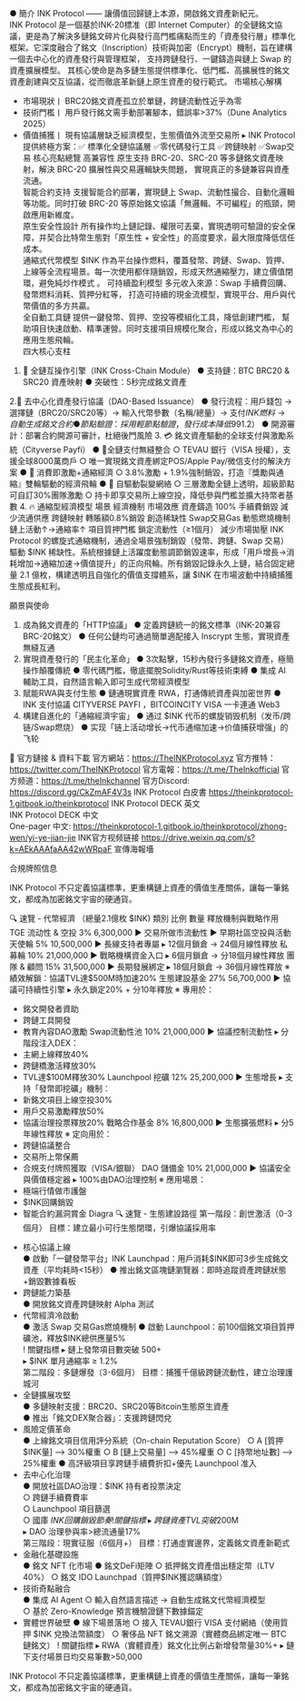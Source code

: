 ● 
簡介
INK Protocol ——  讓價值回歸鏈上本源，開啟銘文資產新紀元。  
INK Protocol 是一個基於INK-20標准（即 Internet Computer）的全鏈銘文協議，更是為了解決多鏈銘文碎片化與發行高門檻痛點而生的「資產發行層」標準化框架。它深度融合了銘文（Inscription）技術與加密（Encrypt）機制，旨在建構一個去中心化的資產發行與管理框架， 支持跨鏈發行、一鍵鑄造與鏈上 Swap 的資產擴展模型。 其核心使命是為多鏈生態提供標準化、低門檻、高擴展性的銘文資產創建與交互協議，從而徹底革新鏈上原生資產的發行範式。
市場核心解構
+ 市場現狀丨 BRC20銘文資產孤立於單鏈，跨鏈流動性近乎為零
+ 技術門檻丨 用戶發行銘文需手動部署腳本，錯誤率>37%（Dune Analytics 2025）
+ 價值捕獲丨 現有協議層缺乏經濟模型，生態價值外流至交易所
▸ INK Protocol 提供終極方案：✅ 標準化全鏈協議層 ✅零代碼發行工具 ✅跨鏈映射 ✅Swap交易
核心亮點總覽
高兼容性
原生支持 BRC-20、SRC-20 等多鏈銘文資產映射，解決 BRC-20 擴展性與交易邏輯缺失問題， 實現真正的多鏈兼容與資產流通。  
智能合約支持
 支援智能合約部署，實現鏈上 Swap、流動性撮合、自動化邏輯等功能。同时打破 BRC-20 等原始銘文協議「無邏輯、不可編程」的瓶頸，開啟應用新維度。  
原生安全性設計
 所有操作均上鏈記錄、權限可丟棄，實現透明可驗證的安全保障，并契合比特幣生態對「原生性 + 安全性」的高度要求，最大限度降低信任成本。  
通縮式代幣模型
$INK 作為平台操作燃料，覆蓋發幣、跨鏈、Swap、質押、上線等全流程場景。每一次使用都伴隨銷毀，形成天然通縮壓力，建立價值閉環，避免純炒作模式 。
可持續盈利模型
多元收入來源：Swap 手續費回購、發幣燃料消耗、質押分紅等， 打造可持續的現金流模型，實現平台、用戶與代幣價值的多方共贏。  
全自動工具鏈
提供一鍵發幣、質押、空投等模組化工具，降低創建門檻， 幫助項目快速啟動、精準運營。同时支援項目規模化聚合，形成以銘文為中心的應用生態飛輪。  
四大核心支柱
1. 🧩 全鏈互操作引擎（INK Cross-Chain Module）
● 支持鏈：BTC BRC20 & SRC20 資產映射
● 突破性：5秒完成銘文資產

2.📜 去中心化資產發行協議（DAO-Based Issuance）
● 發行流程：用戶錢包 → 選擇鏈（BRC20/SRC20等）→ 輸入代幣參數（名稱/總量）→ 支付$INK燃料 → 自動生成銘文合約
● 節點驗證：採用輕節點驗證，發行成本降低99%（BTC鏈發行約僅需$1.2）
● 開源審計：部署合約開源可審計，杜絕後門風險
3. 💳 銘文資產驅動的全球支付與激勵系統（Cityverse Payfi）
● 💸全鏈支付無縫整合
  ○ TEVAU 銀行（VISA 授權），支援全球8000萬商戶
  ○ 唯一實現銘文資產綁定POS/Apple Pay/微信支付的解決方案
● 💸 消費即激勵+通縮經濟
  ○ 3.8%激勵 + 1.9%強制銷毀，打造『獎勵與通縮』雙輪驅動的經濟飛輪
● 🚀 自驅動裂變網絡
  ○ 三層激勵全鏈上透明，超級節點可自訂30%團隊激勵
  ○ 持卡即享交易所上線空投，降低參與門檻並擴大持幣者基數
4. 🔥 通縮型經濟模型
場景	經濟機制	市場效應
資產鑄造	100% 手續費銷毀	減少流通供應
跨鏈映射	轉賬額0.8%銷毀	創造稀缺性
Swap交易Gas	動態燃燒機制	鏈上活動↑→通縮率↑
項目質押門檻	鎖定流動性（≥1個月）	減少市場拋壓
INK Protocol 的螺旋式通縮機制，通過全場景強制銷毀（發幣、跨鏈、Swap 交易）驅動 $INK 稀缺性。系統根據鏈上活躍度動態調節銷毀速率，形成「用戶增長→消耗增加→通縮加速→價值提升」的正向飛輪。所有銷毀記錄永久上鏈，結合固定總量 2.1 億枚，構建透明且自強化的價值支撐體系，讓 $INK 在市場波動中持續捕獲生態成長紅利。

願景與使命
1. 成為銘文資產的「HTTP協議」
● 定義跨鏈統一的銘文標準（INK-20兼容BRC-20銘文）
● 任何公鏈均可通過簡單適配接入 Inscrypt 生態，實現資產無縫互通
2. 實現資產發行的「民主化革命」
● 3次點擊，15秒內發行多鏈銘文資產，極簡操作顛覆傳統
● 零代碼門檻，徹底擺脫Solidity/Rust等技術束縛
● 集成 AI 輔助工具，自然語言輸入即可生成代幣經濟模型
3.  賦能RWA與支付生態
● 鏈通現實資產 RWA，打通傳統資產與加密世界
● INK 支付協議 CITYVERSE PAYFI ，BITCOINCITY VISA 一卡連通 Web3
4. 構建自進化的「通縮經濟宇宙」
● 通过 $INK 代币的螺旋销毁机制（发币/跨链/Swap燃烧）
● 实现「链上活动增长→代币通缩加速→价值捕获增强」的飞轮

📍 官方鏈接 & 資料下載
官方網站：https://TheINKProtocol.xyz
官方推特：https://twitter.com/TheINKProtocol
官方電報：https://t.me/TheInkofficial
官方频道：https://t.me/theInkchannel
官方Discord: https://discord.gg/CkZmAF4V3s
INK Protocol 白皮書  https://theinkprotocol-1.gitbook.io/theinkprotocol
INK Protocol DECK 英文  
INK Protocol DECK 中文  
One-pager 中文: https://theinkprotocol-1.gitbook.io/theinkprotocol/zhong-wen/yi-ye-jian-jie
INK官方视频链接
https://drive.weixin.qq.com/s?k=AEkAAAfaAA42wWRpaF
宣傳海報墻


合規牌照信息

INK Protocol 不只定義協議標準，更重構鏈上資產的價值生產關係，讓每一筆銘文，都成為加密銘文宇宙的硬通貨。

🔍 速覽 - 代幣經濟 （總量2.1億枚 $INK)
類別	比例	數量	釋放機制與戰略作用
TGE 流动性 & 空投	3%	6,300,000	▶ 交易所做市流動性
▶ 早期社區空投與活動
天使輪	5%	10,500,000	▶ 長線支持者專屬
▸ 12個月鎖倉 → 24個月線性釋放
私募輪	10%	21,000,000	▶ 戰略機構資金入口
▸ 6個月鎖倉 → 分18個月線性釋放
團隊 & 顧問	15%	31,500,000	▶ 長期發展綁定
▸ 18個月鎖倉 → 36個月線性釋放
※ 績效解鎖：協議TVL達$500M時加速20%
生態建設基金	27%	56,700,000	▶ 協議可持續性引擎
▸ 永久鎖定20% + 分10年釋放
※ 專用於：
- 銘文開發者資助
- 跨鏈工具開發
- 教育內容DAO激勵
Swap流動性池	10%	21,000,000	▶ 協議控制流動性
▸ 分階段注入DEX：
- 主網上線釋放40%
- 跨鏈橋激活釋放30%
- TVL達$100M釋放30%
Launchpool 挖礦	12%	25,200,000	▶ 生態增長
▸ 支持「發幣即挖礦」機制：
- 新銘文項目上線空投30%
- 用戶交易激勵釋放50%
- 協議治理投票釋放20%
戰略合作基金	8%	16,800,000	▶ 生態擴張燃料
▸ 分5年線性釋放
※ 定向用於：
- 跨鏈協議整合
- 交易所上幣保薦
- 合規支付牌照獲取（VISA/銀聯）
DAO 儲備金	10%	21,000,000	▶ 協議安全與價值穩定器
▸ 100%由DAO治理控制
※ 應用場景：
- 極端行情做市護盤
- $INK回購銷毀
- 智能合約漏洞賞金
Diagra
🔍 速覽 - 生態建設路徑
第一階段：創世激活（0-3個月）
目標：建立最小可行生態閉環，引爆協議採用率
+ 核心協議上線  
●  啟動「一鍵發幣平台」INK Launchpad：用戶消耗$INK即可3步生成銘文資產（平均耗時<15秒） 
●  推出銘文區塊鏈瀏覽器：即時追蹤資產跨鏈狀態+銷毀數據看板  
+ 跨鏈能力築基  
●  開放銘文資產跨鏈映射 Alpha 測試
+ 代幣經濟冷啟動  
●  激活 Swap 交易Gas燃燒機制 
●  啟動 Launchpool：前100個銘文項目質押礦池，釋放$INK總供應量5%  
! 關鍵指標
  ▸ 鏈上發幣項目數突破 500+  
  ▸ $INK 單月通縮率 ≥ 1.2%  
第二階段：多鏈爆發（3-6個月）
目標：捕獲千億級跨鏈流動性，建立治理護城河
+ 全鏈擴展攻堅  
● 多鏈映射支援：BRC20、SRC20等Bitcoin生態原生資產  
● 推出「銘文DEX聚合器」：支援跨鏈閃兌 
+ 風險定價革命  
●  上線銘文項目信用評分系統（On-chain Reputation Score） 
  ○    A [質押$INK量] --> 30%權重
  ○    B [鏈上交易量] --> 45%權重
  ○    C [持幣地址數] --> 25%權重
●  高評級項目享跨鏈手續費折扣+優先 Launchpool 准入  
+ 去中心化治理  
● 開放社區DAO治理：$INK 持有者投票決定  
  ○    跨鏈手續費費率  
  ○    Launchpool 項目篩選  
  ○    國庫 $INK 回購銷毀節奏  
! 關鍵指標
  ▸ 跨鏈資產 TVL 突破$200M  
  ▸ DAO 治理參與率>總流通量17%  
第三階段：現實征服（6個月+）
目標：打通虛實邊界，定義銘文資產新範式
+ 金融化基礎設施  
● 銘文 NFT 化市場
● 銘文DeFi矩陣
  ○ 抵押銘文資產借出穩定幣（LTV 40%）
  ○ 銘文 IDO Launchpad（質押$INK獲認購額度）
+ 技術奇點融合  
● 集成 AI Agent
  ○ 輸入自然語言描述 → 自動生成銘文代幣經濟模型  
  ○ 基於 Zero-Knowledge 預言機驗證鏈下數據錨定
+ 實體世界破壁 
● 線下場景落地
  ○ 接入 TEVAU銀行 VISA 支付網絡（使用質押 $INK 兌換法幣額度）
  ○ 奢侈品 NFT 銘文溯源（實體商品綁定唯一 BTC 鏈銘文）
! 關鍵指標
▸ RWA（實體資產）銘文化比例占新增發幣量30%+
▸ 鏈下支付場景日均交易筆數>50,000


INK Protocol 不只定義協議標準，更重構鏈上資產的價值生產關係，讓每一筆銘文，都成為加密銘文宇宙的硬通貨。
